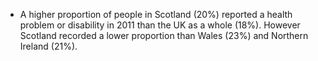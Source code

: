 * A higher proportion of people in Scotland (20%) reported a health problem or disability in 2011 than the UK as a whole (18%). However Scotland recorded a lower proportion than Wales (23%) and Northern Ireland (21%).
